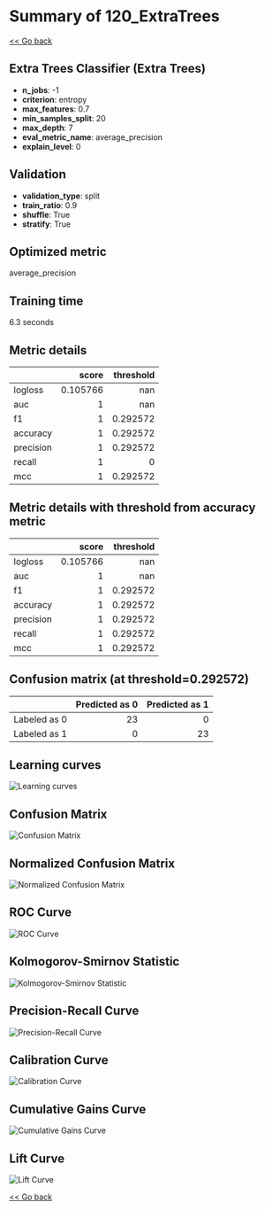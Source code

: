 # Summary of 120_ExtraTrees

[<< Go back](../README.md)


## Extra Trees Classifier (Extra Trees)
- **n_jobs**: -1
- **criterion**: entropy
- **max_features**: 0.7
- **min_samples_split**: 20
- **max_depth**: 7
- **eval_metric_name**: average_precision
- **explain_level**: 0

## Validation
 - **validation_type**: split
 - **train_ratio**: 0.9
 - **shuffle**: True
 - **stratify**: True

## Optimized metric
average_precision

## Training time

6.3 seconds

## Metric details
|           |    score |   threshold |
|:----------|---------:|------------:|
| logloss   | 0.105766 |  nan        |
| auc       | 1        |  nan        |
| f1        | 1        |    0.292572 |
| accuracy  | 1        |    0.292572 |
| precision | 1        |    0.292572 |
| recall    | 1        |    0        |
| mcc       | 1        |    0.292572 |


## Metric details with threshold from accuracy metric
|           |    score |   threshold |
|:----------|---------:|------------:|
| logloss   | 0.105766 |  nan        |
| auc       | 1        |  nan        |
| f1        | 1        |    0.292572 |
| accuracy  | 1        |    0.292572 |
| precision | 1        |    0.292572 |
| recall    | 1        |    0.292572 |
| mcc       | 1        |    0.292572 |


## Confusion matrix (at threshold=0.292572)
|              |   Predicted as 0 |   Predicted as 1 |
|:-------------|-----------------:|-----------------:|
| Labeled as 0 |               23 |                0 |
| Labeled as 1 |                0 |               23 |

## Learning curves
![Learning curves](learning_curves.png)
## Confusion Matrix

![Confusion Matrix](confusion_matrix.png)


## Normalized Confusion Matrix

![Normalized Confusion Matrix](confusion_matrix_normalized.png)


## ROC Curve

![ROC Curve](roc_curve.png)


## Kolmogorov-Smirnov Statistic

![Kolmogorov-Smirnov Statistic](ks_statistic.png)


## Precision-Recall Curve

![Precision-Recall Curve](precision_recall_curve.png)


## Calibration Curve

![Calibration Curve](calibration_curve_curve.png)


## Cumulative Gains Curve

![Cumulative Gains Curve](cumulative_gains_curve.png)


## Lift Curve

![Lift Curve](lift_curve.png)



[<< Go back](../README.md)
